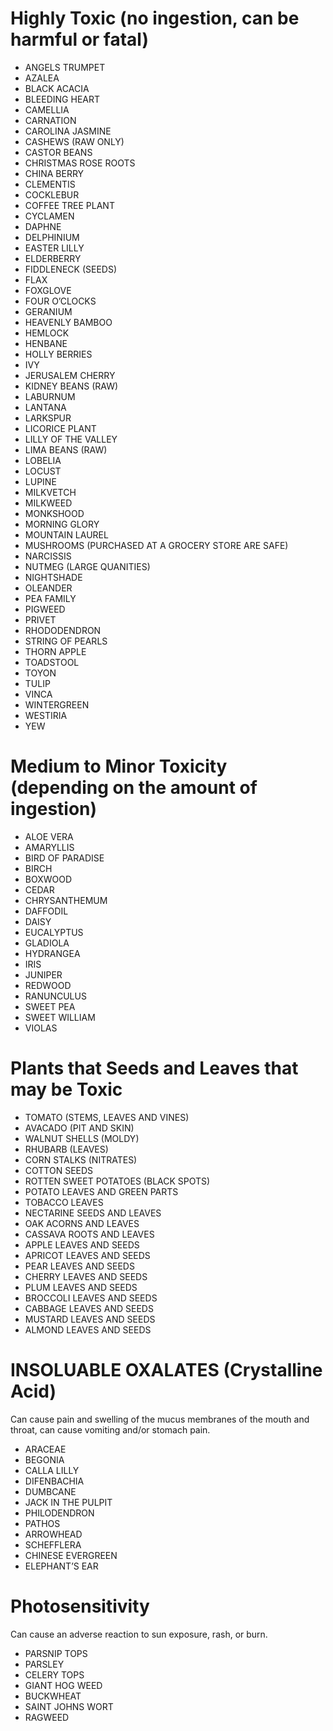 <!-- TITLE: Toxic Plants -->
<!-- SUBTITLE: By Scott R. Murdock -->

# Highly Toxic (no ingestion, can be harmful or fatal)

* ANGELS TRUMPET
* AZALEA
* BLACK ACACIA
* BLEEDING HEART
* CAMELLIA
* CARNATION
* CAROLINA JASMINE
* CASHEWS (RAW ONLY) 
* CASTOR BEANS
* CHRISTMAS ROSE ROOTS
* CHINA BERRY
* CLEMENTIS
* COCKLEBUR
* COFFEE TREE PLANT
* CYCLAMEN
* DAPHNE
* DELPHINIUM
* EASTER LILLY
* ELDERBERRY
* FIDDLENECK (SEEDS)
* FLAX
* FOXGLOVE
* FOUR O’CLOCKS
* GERANIUM
* HEAVENLY BAMBOO
* HEMLOCK
* HENBANE
* HOLLY BERRIES
* IVY
* JERUSALEM CHERRY
* KIDNEY BEANS (RAW)
* LABURNUM
* LANTANA
* LARKSPUR
* LICORICE PLANT
* LILLY OF THE VALLEY
* LIMA BEANS (RAW)
* LOBELIA
* LOCUST
* LUPINE
* MILKVETCH
* MILKWEED
* MONKSHOOD
* MORNING GLORY
* MOUNTAIN LAUREL
* MUSHROOMS (PURCHASED AT A GROCERY STORE ARE SAFE)
* NARCISSIS
* NUTMEG (LARGE QUANITIES)
* NIGHTSHADE
* OLEANDER
* PEA FAMILY
* PIGWEED
* PRIVET
* RHODODENDRON
* STRING OF PEARLS
* THORN APPLE
* TOADSTOOL
* TOYON
* TULIP
* VINCA
* WINTERGREEN
* WESTIRIA
* YEW

# Medium to Minor Toxicity (depending on the amount of ingestion)

* ALOE VERA
* AMARYLLIS
* BIRD OF PARADISE
* BIRCH
* BOXWOOD
* CEDAR
* CHRYSANTHEMUM
* DAFFODIL
* DAISY
* EUCALYPTUS
* GLADIOLA
* HYDRANGEA
* IRIS
* JUNIPER
* REDWOOD
* RANUNCULUS
* SWEET PEA
* SWEET WILLIAM
* VIOLAS

# Plants that Seeds and Leaves that may be Toxic

* TOMATO (STEMS, LEAVES AND VINES)
* AVACADO (PIT AND SKIN)
* WALNUT SHELLS (MOLDY)
* RHUBARB (LEAVES) 
* CORN STALKS (NITRATES)
* COTTON SEEDS
* ROTTEN SWEET POTATOES (BLACK SPOTS)
* POTATO LEAVES AND GREEN PARTS
* TOBACCO LEAVES
* NECTARINE SEEDS AND LEAVES
* OAK ACORNS AND LEAVES
* CASSAVA ROOTS AND LEAVES
* APPLE LEAVES AND SEEDS
* APRICOT LEAVES AND SEEDS
* PEAR LEAVES AND SEEDS
* CHERRY LEAVES AND SEEDS
* PLUM LEAVES AND SEEDS
* BROCCOLI LEAVES AND SEEDS
* CABBAGE LEAVES AND SEEDS
* MUSTARD LEAVES AND SEEDS
* ALMOND LEAVES AND SEEDS

# INSOLUABLE OXALATES (Crystalline Acid)
Can cause pain and swelling of the mucus membranes of the mouth and throat, can cause vomiting and/or stomach pain.

* ARACEAE
* BEGONIA
* CALLA LILLY
* DIFENBACHIA
* DUMBCANE
* JACK IN THE PULPIT
* PHILODENDRON
* PATHOS
* ARROWHEAD
* SCHEFFLERA
* CHINESE EVERGREEN
* ELEPHANT’S EAR

# Photosensitivity
Can cause an adverse reaction to sun exposure, rash, or burn.

* PARSNIP TOPS
* PARSLEY
* CELERY TOPS
* GIANT HOG WEED
* BUCKWHEAT
* SAINT JOHNS WORT
* RAGWEED